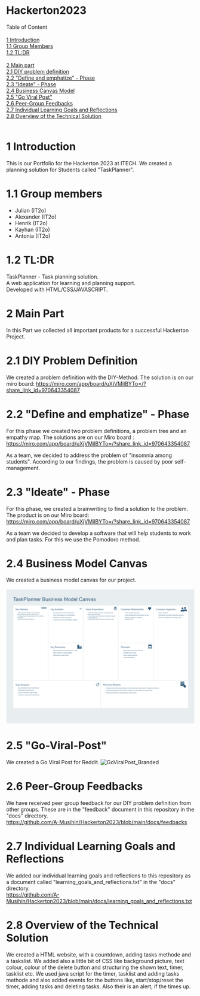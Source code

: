# Hackerton2023

Table of Content <br>
<br>
[1 Introduction](https://github.com/A-Musihin/Hackerton2023/tree/main#1-introduction) <br>
[1.1 Group Members](https://github.com/A-Musihin/Hackerton2023/tree/main#11-group-members) <br>
[1.2 TL:DR](https://github.com/A-Musihin/Hackerton2023/tree/main#12-tldr) <br>
<br>
[2 Main part](https://github.com/A-Musihin/Hackerton2023/tree/main#2-main-part) <br>
[2.1 DIY problem definition](https://github.com/A-Musihin/Hackerton2023/tree/main#21-diy-problem-definition) <br>
[2.2 "Define and emphatize" - Phase](https://github.com/A-Musihin/Hackerton2023/tree/main#22-define-and-emphatize---phase) <br>
[2.3 "Ideate" - Phase](https://github.com/A-Musihin/Hackerton2023/tree/main#23-ideate---phase) <br>
[2.4 Business Canvas Model](https://github.com/A-Musihin/Hackerton2023/tree/main#24-business-model-canvas) <br>
[2.5 "Go Viral Post"](https://github.com/A-Musihin/Hackerton2023/tree/main#25-go-viral-post) <br>
[2.6 Peer-Group Feedbacks](https://github.com/A-Musihin/Hackerton2023/tree/main#26-peer-group-feedbacks) <br>
[2.7 Individual Learning Goals and Reflections](https://github.com/A-Musihin/Hackerton2023/tree/main#27-individual-learning-goals-and-reflections) <br>
[2.8 Overview of the Technical Solution](https://github.com/A-Musihin/Hackerton2023/tree/main#28-overview-of-the-technical-solution) <br>
<br>

# 1 Introduction
This is our Portfolio for the Hackerton 2023 at ITECH. We created a planning solution for Students called "TaskPlanner". 

# 1.1 Group members

- Julian (IT2o)
- Alexander (IT2o)
- Henrik (IT2o)
- Kayhan (IT2o)
- Antonia (IT2o)

# 1.2 TL:DR
TaskPlanner - Task planning solution.<br>
A web application for learning and planning support.<br>
Developed with HTML/CSS/JAVASCRIPT.<br>

# 2 Main Part
In this Part we collected all important products for a successful Hackerton Project.

# 2.1 DIY Problem Definition
We created a problem definition with the DIY-Method. The solution is on our miro board:
https://miro.com/app/board/uXjVMilBYTo=/?share_link_id=970643354087

# 2.2 "Define and emphatize" - Phase
For this phase we created two problem definitions, a problem tree and an empathy map. The solutions are on our Miro board :
https://miro.com/app/board/uXjVMilBYTo=/?share_link_id=970643354087

As a team, we decided to address the problem of "insomnia among students". According to our findings, the problem is caused by poor self-management.

# 2.3 "Ideate" - Phase

For this phase, we created a brainwriting to find a solution to the problem. The product is on our Miro board:
https://miro.com/app/board/uXjVMilBYTo=/?share_link_id=970643354087

As a team we decided to develop a software that will help students to work and plan tasks. For this we use the Pomodoro method.

# 2.4 Business Model Canvas
We created a business model canvas for our project. <br>
<br>
![Business Model Canvas](https://raw.githubusercontent.com/A-Musihin/Hackerton2023/main/docs/Business_canvas_drawio.png)
<br>
# 2.5 "Go-Viral-Post"

We created a Go Viral Post for Reddit. 
![GoViralPost_Branded](https://github.com/A-Musihin/Hackerton2023/assets/122558845/1ef052fd-4b5b-44d5-b1e0-b3a5f22ccaa6)

# 2.6 Peer-Group Feedbacks

We have received peer group feedback for our DIY problem definition from other groups.
These are in the "feedback" document in this repository in the "docs" directory.<br>
https://github.com/A-Musihin/Hackerton2023/blob/main/docs/feedbacks

# 2.7 Individual Learning Goals and Reflections

We added our individual learning goals and reflections to this repository as a document called "learning_goals_and_reflections.txt" in the "docs" directory.<br>
https://github.com/A-Musihin/Hackerton2023/blob/main/docs/learning_goals_and_reflections.txt

# 2.8 Overview of the Technical Solution

We created a HTML website, with a countdown, adding tasks methode and a taskslist. We added also a little bit of CSS like background picture, text colour, colour of the delete button and structuring the shown text, timer, tasklist etc.
We used java script for the timer, tasklist and adding tasks methode and also added events for the buttons like, start/stop/reset the timer, adding tasks and deleting tasks. Also their is an alert, if the times up.

